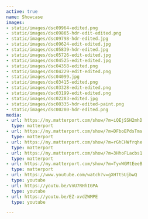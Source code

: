 ```yaml
---
active: true
name: Showcase
images:
- static/images/dsc09964-edited.png
- static/images/dsc09865-hdr-edit-edited.png
- static/images/dsc09798-hdr-edited.jpg
- static/images/dsc09624-edit-edited.jpg
- static/images/dsc05839-hdr-edited.jpg
- static/images/dsc05726-edit-edited.jpg
- static/images/dsc04525-edit-edited.jpg
- static/images/dsc04358-edited.png
- static/images/dsc04229-edit-edited.png
- static/images/dsc04099.jpg
- static/images/dsc03415-edited.png
- static/images/dsc03328-edit-edited.png
- static/images/dsc03199-edit-edited.png
- static/images/dsc02283-edited.jpg
- static/images/dsc00335-hdr-edited-paint.png
- static/images/dsc00280-hdr-edited.png
media:
- url: https://my.matterport.com/show/?m=iQEjSSH2mhD
  type: matterport
- url: https://my.matterport.com/show/?m=DFboEPdsTms
  type: matterport
- url: https://my.matterport.com/show/?m=rGhCHWfrqhe
  type: matterport
- url: https://my.matterport.com/show/?m=3HhoFLacbs1
  type: matterport
- url: https://my.matterport.com/show/?m=TyxWGMtEeeB
  type: matterport
- url: https://www.youtube.com/watch?v=gXHTt5UjbwQ
  type: youtube
- url: https://youtu.be/VnU7RHhIGPA
  type: youtube
- url: https://youtu.be/EZ-xvdZWMPE
  type: youtube

---
```

